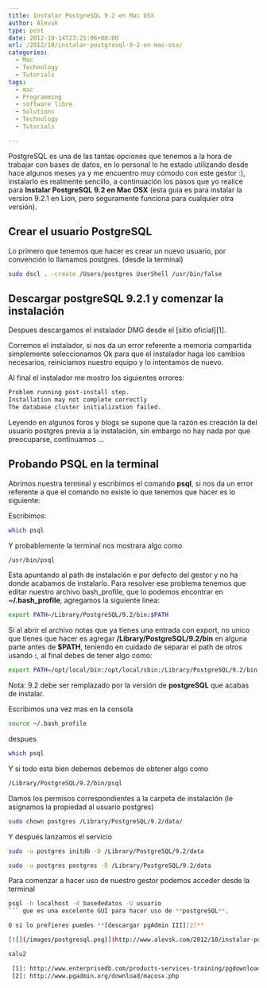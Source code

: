 ```yaml
---
title: Instalar PostgreSQL 9.2 en Mac OSX
author: Alevsk
type: post
date: 2012-10-14T23:25:06+00:00
url: /2012/10/instalar-postgresql-9-2-en-mac-osx/
categories:
  - Mac
  - Technology
  - Tutorials
tags:
  - mac
  - Programming
  - software libre
  - Solutions
  - Technology
  - Tutorials

---
```

PostgreSQL es una de las tantas opciones que tenemos a la hora de trabajar con bases de datos, en lo personal lo he estado utilizando desde hace algunos meses ya y me encuentro muy cómodo con este gestor :), instalarlo es realmente sencillo, a continuación los pasos que yo realice para **Instalar PostgreSQL 9.2 en Mac OSX** (esta guia es para instalar la version 9.2.1 en Lion, pero seguramente funciona para cualquier otra versión).

## Crear el usuario PostgreSQL

Lo primero que tenemos que hacer es crear un nuevo usuario, por convención lo llamamos postgres. (desde la terminal)

```bash
sudo dscl . -create /Users/postgres UserShell /usr/bin/false
```

## Descargar postgreSQL 9.2.1 y comenzar la instalación

Despues descargamos el instalador DMG desde el [sitio oficial][1].

Corremos el instalador, si nos da un error referente a memoria compartida simplemente seleccionamos Ok para que el instalador haga los cambios necesarios, reiniciamos nuestro equipo y lo intentamos de nuevo.

Al final el instalador me mostro los siguientes errores:

```bash
Problem running post-install step.  
Installation may not complete correctly  
The database cluster initialization failed.
```

Leyendo en algunos foros y blogs se supone que la razón es creación la del usuario postgres previa a la instalación, sin embargo no hay nada por que preocuparse, continuamos …

## Probando PSQL en la terminal

Abrimos nuestra terminal y escribimos el comando **psql**, si nos da un error referente a que el comando no existe lo que tenemos que hacer es lo siguiente:

Escribimos:

```bash
which psql
```

Y probablemente la terminal nos mostrara algo como

```bash
/usr/bin/psql
```

Esta apuntando al path de instalación e por defecto del gestor y no ha donde acabamos de instalarlo. Para resolver ese problema tenemos que editar nuestro archivo bash_profile, que lo podemos encontrar en **~/.bash_profile**, agregamos la siguiente linea:

```bash
export PATH=/Library/PostgreSQL/9.2/bin:$PATH
```

Si al abrir el archivo notas que ya tienes una entrada con export, no unico que tienes que hacer es agregar **/Library/PostgreSQL/9.2/bin** en alguna parte antes de **$PATH**, teniendo en cuidado de separar el path de otros usando **:**, al final debes de tener algo como:

```bash
export PATH=/opt/local/bin:/opt/local/sbin:/Library/PostgreSQL/9.2/bin:$PATH
```

Nota: 9.2 debe ser remplazado por la versión de **postgreSQL** que acabas de instalar.

Escribimos una vez mas en la consola  
```bash
source ~/.bash_profile
```  
despues  
```bash
which psql
```  
Y si todo esta bien debemos debemos de obtener algo como  
```bash
/Library/PostgreSQL/9.2/bin/psql
```

Damos los permisos correspondientes a la carpeta de instalación (le asignamos la propiedad al usuario postgres)

```bash
sudo chown postgres /Library/PostgreSQL/9.2/data/
```

Y después lanzamos el servicio

```bash
sudo -u postgres initdb -D /Library/PostgreSQL/9.2/data
```  
```bash
sudo -u postgres postgres -D /Library/PostgreSQL/9.2/data
```

Para comenzar a hacer uso de nuestro gestor podemos acceder desde la terminal  
```bash
psql -h localhost -d basededatos -U usuario
``` que es una excelente GUI para hacer uso de **postgreSQL**.

O si lo prefieres puedes **[descargar pgAdmin III][2]**

[![](/images/postgresql.png)](http://www.alevsk.com/2012/10/instalar-postgresql-9-2-en-mac-osx/postgresql/)

salu2

 [1]: http://www.enterprisedb.com/products-services-training/pgdownload#osx "download postgresql"
 [2]: http://www.pgadmin.org/download/macosx.php